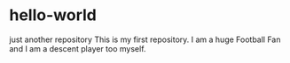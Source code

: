 # hello-world
just another repository
This is my first repository.
I am a huge Football Fan and I am a descent player too myself.

